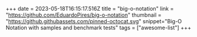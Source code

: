 +++
date = 2023-05-18T16:15:17.516Z
title = "big-o-notation"
link = "https://github.com/EduardoPires/big-o-notation"
thumbnail = "https://github.githubassets.com/pinned-octocat.svg"
snippet="Big-O Notation with samples and benchmark tests"
tags = ["awesome-list"]
+++

